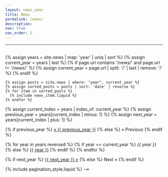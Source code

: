 ```yaml
---
layout: news_year
title: News
permalink: /news/
description: 
nav: true
nav_order: 2
---
```


<hr />

<br>

<div class="news">
  <div class="grid">
    {% assign years = site.news | map: 'year' | uniq | sort %}
    {% assign current_year = years | last %}
    {% if page.url contains '/news/' and page.url != '/news/' %}
      {% assign current_year = page.url | split: '/' | last | remove: '/' %}
    {% endif %}

    {% assign posts = site.news | where: "year", current_year %}
    {% assign sorted_posts = posts | sort: 'date' | reverse %}
    {% for item in sorted_posts %}
      {% include news_item.liquid %}
    {% endfor %}
  </div>
</div>
<!-- 
<!-- Pagination links -->
<div class="pagination-links">
  {% assign current_index = years | index_of: current_year %}
  {% assign previous_year = years[current_index | minus: 1] %}
  {% assign next_year = years[current_index | plus: 1] %}

  {% if previous_year %}
    <a href="{{ site.baseurl }}/news/{{ previous_year }}/">&laquo; {{ previous_year }}</a>
  {% else %}
    <span>&laquo; Previous</span>
  {% endif %}

  {% for year in years reversed %}
    {% if year == current_year %}
      <em>{{ year }}</em>
    {% else %}
      <a href="{{ site.baseurl }}/news/{{ year }}/">{{ year }}</a>
    {% endif %}
  {% endfor %}

  {% if next_year %}
    <a href="{{ site.baseurl }}/news/{{ next_year }}/">{{ next_year }} &raquo;</a>
  {% else %}
    <span>Next &raquo;</span>
  {% endif %}
</div>

{% include pagination_style.liquid %} -->
